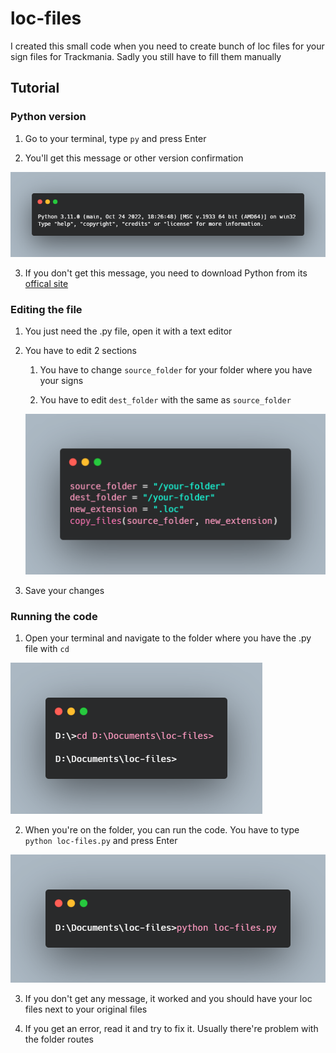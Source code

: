 # loc-files

I created this small code when you need to create bunch of loc files for your sign files for Trackmania. Sadly you still have to fill them manually

## Tutorial

### Python version

1. Go to your terminal, type `py` and press Enter

2. You'll get this message or other version confirmation

![Python version](./documentation/python-version.png "Python version")

3. If you don't get this message, you need to download Python from its [offical site](https://www.python.org/downloads/)

### Editing the file

1. You just need the .py file, open it with a text editor

2. You have to edit 2 sections

    1. You have to change `source_folder` for your folder where you have your signs

    2. You have to edit `dest_folder` with the same as `source_folder`

    ![Python edit](./documentation/python-edit.png "Python edit")

3. Save your changes

### Running the code

1. Open your terminal and navigate to the folder where you have the .py file with `cd`

![cd Navigation](./documentation/cd-navigation.png "cd Navigation")

2. When you're on the folder, you can run the code. You have to type `python loc-files.py` and press Enter

![Run python](./documentation/run-python.png "Run Python")

3. If you don't get any message, it worked and you should have your loc files next to your original files

4. If you get an error, read it and try to fix it. Usually there're problem with the folder routes